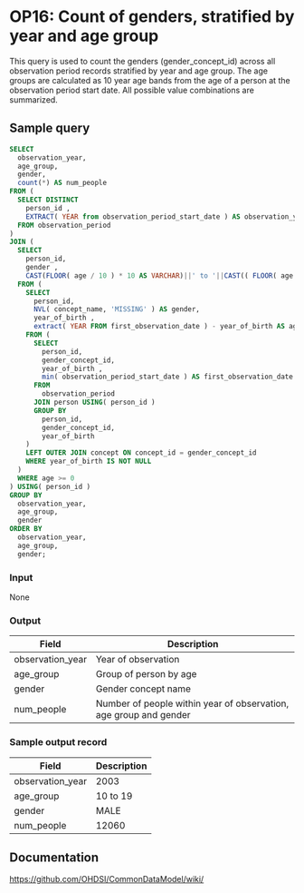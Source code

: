 # OP16: Count of genders, stratified by year and age group

This query is used to count the genders (gender_concept_id) across all observation period records stratified by year and age group. The age groups are calculated as 10 year age bands from the age of a person at the observation period start date. All possible value combinations are summarized.

## Sample query
```sql
SELECT
  observation_year,
  age_group,
  gender,
  count(*) AS num_people
FROM (
  SELECT DISTINCT
    person_id ,
    EXTRACT( YEAR from observation_period_start_date ) AS observation_year
  FROM observation_period
)
JOIN (
  SELECT
    person_id,
    gender ,
    CAST(FLOOR( age / 10 ) * 10 AS VARCHAR)||' to '||CAST(( FLOOR( age / 10 ) * 10 ) + 9 AS VARCHAR) AS age_group
  FROM (
    SELECT
      person_id,
      NVL( concept_name, 'MISSING' ) AS gender,
      year_of_birth ,
      extract( YEAR FROM first_observation_date ) - year_of_birth AS age
    FROM (
      SELECT
        person_id,
        gender_concept_id,
        year_of_birth ,
        min( observation_period_start_date ) AS first_observation_date
      FROM
        observation_period
      JOIN person USING( person_id )
      GROUP BY
        person_id,
        gender_concept_id,
        year_of_birth
    )
    LEFT OUTER JOIN concept ON concept_id = gender_concept_id
    WHERE year_of_birth IS NOT NULL
  )
  WHERE age >= 0
) USING( person_id )
GROUP BY
  observation_year,
  age_group,
  gender
ORDER BY
  observation_year,
  age_group,
  gender;
```

### Input

None

### Output

|  Field |  Description |
| --- | --- |
| observation_year | Year of observation |
| age_group | Group of person by age |
| gender | Gender concept name |
| num_people | Number of people within year of observation, age group and gender |



### Sample output record

|  Field |  Description |
| --- | --- |
| observation_year |  2003 |
| age_group |  10 to 19 |
| gender |  MALE |
| num_people |  12060 |



## Documentation
https://github.com/OHDSI/CommonDataModel/wiki/
